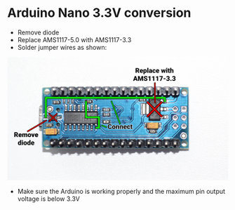 # Arduino Nano 3.3V conversion

+ Remove diode
+ Replace AMS1117-5.0 with AMS1117-3.3
+ Solder jumper wires as shown:

![Arduino](img/arduino3v3.jpg)

+ Make sure the Arduino is working properly and the maximum pin output voltage is below 3.3V